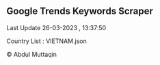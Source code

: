 

## Google Trends Keywords Scraper 
 
Last Update 26-03-2023 , 13:37:50

Country List :
VIETNAM.json



© Abdul Muttaqin 
